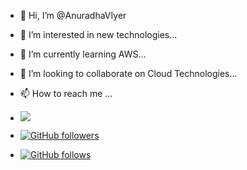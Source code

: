 - 👋 Hi, I’m @AnuradhaVIyer
- 👀 I’m interested in new technologies...
- 🌱 I’m currently learning AWS...
- 💞️ I’m looking to collaborate on Cloud Technologies...
- 📫 How to reach me ...

- ![](https://komarev.com/ghpvc/?username=anuradhaviyer&label=Profile%20Views&color=brightgreen&style=flat)

 
- [![GitHub followers](https://img.shields.io/github/followers/anuradhaviyer?label=Followers&style=social)](https://github.com/anuradhaviyer?tab=followers)
- [![GitHub follows](https://img.shields.io/github/followers/anuradhaviyer?label=Following&style=social)](https://github.com/anuradhaviyer?tab=following)




<!---
AnuradhaVIyer/AnuradhaVIyer is a ✨ special ✨ repository because its `README.md` (this file) appears on your GitHub profile.
You can click the Preview link to take a look at your changes.
--->
